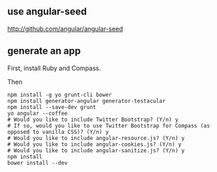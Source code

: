 use angular-seed
--------------------
http://github.com/angular/angular-seed

generate an app
-------------------
First, install Ruby and Compass.

Then
```
npm install -g yo grunt-cli bower
npm install generator-angular generator-testacular
npm install --save-dev grunt
yo angular --coffee
# Would you like to include Twitter Bootstrap? (Y/n) y
# If so, would you like to use Twitter Bootstrap for Compass (as opposed to vanilla CSS)? (Y/n) y
# Would you like to include angular-resource.js? (Y/n) y
# Would you like to include angular-cookies.js? (Y/n) y
# Would you like to include angular-sanitize.js? (Y/n) y
npm install
bower install --dev
```